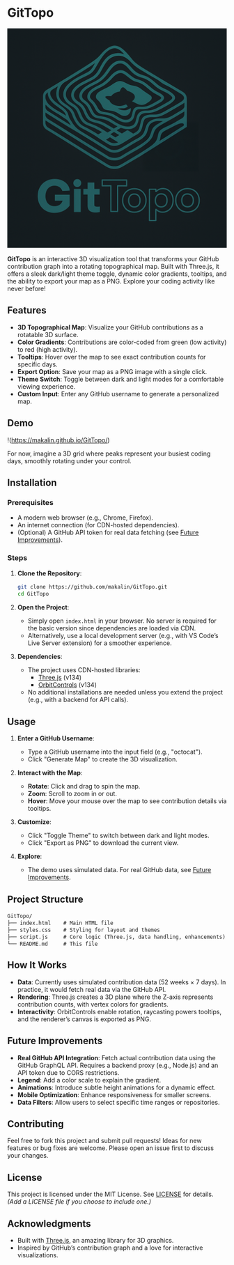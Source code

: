 # GitTopo

![GitTopo Logo](gittopo_logo.png)

**GitTopo** is an interactive 3D visualization tool that transforms your GitHub contribution graph into a rotating topographical map. Built with Three.js, it offers a sleek dark/light theme toggle, dynamic color gradients, tooltips, and the ability to export your map as a PNG. Explore your coding activity like never before!

## Features
- **3D Topographical Map**: Visualize your GitHub contributions as a rotatable 3D surface.
- **Color Gradients**: Contributions are color-coded from green (low activity) to red (high activity).
- **Tooltips**: Hover over the map to see exact contribution counts for specific days.
- **Export Option**: Save your map as a PNG image with a single click.
- **Theme Switch**: Toggle between dark and light modes for a comfortable viewing experience.
- **Custom Input**: Enter any GitHub username to generate a personalized map.

## Demo

!(https://makalin.github.io/GitTopo/)

For now, imagine a 3D grid where peaks represent your busiest coding days, smoothly rotating under your control.

## Installation

### Prerequisites
- A modern web browser (e.g., Chrome, Firefox).
- An internet connection (for CDN-hosted dependencies).
- (Optional) A GitHub API token for real data fetching (see [Future Improvements](#future-improvements)).

### Steps
1. **Clone the Repository**:
   ```bash
   git clone https://github.com/makalin/GitTopo.git
   cd GitTopo
   ```

2. **Open the Project**:
   - Simply open `index.html` in your browser. No server is required for the basic version since dependencies are loaded via CDN.
   - Alternatively, use a local development server (e.g., with VS Code’s Live Server extension) for a smoother experience.

3. **Dependencies**:
   - The project uses CDN-hosted libraries:
     - [Three.js](https://threejs.org/) (v134)
     - [OrbitControls](https://threejs.org/docs/#examples/en/controls/OrbitControls) (v134)
   - No additional installations are needed unless you extend the project (e.g., with a backend for API calls).

## Usage
1. **Enter a GitHub Username**:
   - Type a GitHub username into the input field (e.g., "octocat").
   - Click "Generate Map" to create the 3D visualization.

2. **Interact with the Map**:
   - **Rotate**: Click and drag to spin the map.
   - **Zoom**: Scroll to zoom in or out.
   - **Hover**: Move your mouse over the map to see contribution details via tooltips.

3. **Customize**:
   - Click "Toggle Theme" to switch between dark and light modes.
   - Click "Export as PNG" to download the current view.

4. **Explore**:
   - The demo uses simulated data. For real GitHub data, see [Future Improvements](#future-improvements).

## Project Structure
```
GitTopo/
├── index.html    # Main HTML file
├── styles.css    # Styling for layout and themes
├── script.js     # Core logic (Three.js, data handling, enhancements)
└── README.md     # This file
```

## How It Works
- **Data**: Currently uses simulated contribution data (52 weeks × 7 days). In practice, it would fetch real data via the GitHub API.
- **Rendering**: Three.js creates a 3D plane where the Z-axis represents contribution counts, with vertex colors for gradients.
- **Interactivity**: OrbitControls enable rotation, raycasting powers tooltips, and the renderer’s canvas is exported as PNG.

## Future Improvements
- **Real GitHub API Integration**: Fetch actual contribution data using the GitHub GraphQL API. Requires a backend proxy (e.g., Node.js) and an API token due to CORS restrictions.
- **Legend**: Add a color scale to explain the gradient.
- **Animations**: Introduce subtle height animations for a dynamic effect.
- **Mobile Optimization**: Enhance responsiveness for smaller screens.
- **Data Filters**: Allow users to select specific time ranges or repositories.

## Contributing
Feel free to fork this project and submit pull requests! Ideas for new features or bug fixes are welcome. Please open an issue first to discuss your changes.

## License
This project is licensed under the MIT License. See [LICENSE](LICENSE) for details. *(Add a LICENSE file if you choose to include one.)*

## Acknowledgments
- Built with [Three.js](https://threejs.org/), an amazing library for 3D graphics.
- Inspired by GitHub’s contribution graph and a love for interactive visualizations.

